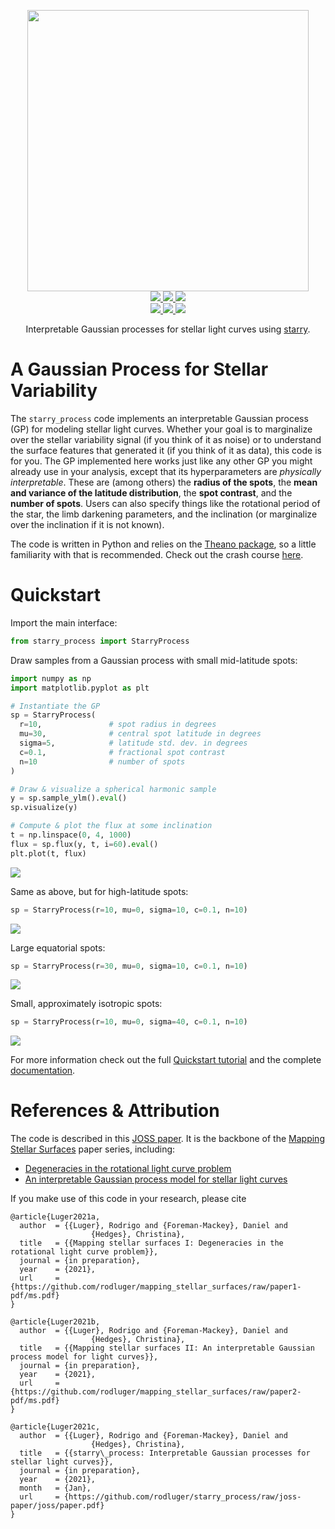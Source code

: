 <p align="center">
  <img width="450" src="https://raw.githubusercontent.com/rodluger/starry_process/master/starry_process.gif"/>
  <br/>
  <a href="https://github.com/rodluger/starry_process/actions?query=workflow%3Atests">
    <img src="https://github.com/rodluger/starry_process/workflows/tests/badge.svg"/>
  </a>
  <a href="https://luger.dev/starry_process">
    <img src="https://github.com/rodluger/starry_process/workflows/docs/badge.svg"/>
  </a>
  <a href="https://github.com/rodluger/starry_process/raw/joss-paper/joss/paper.pdf">
    <img src="https://github.com/rodluger/starry_process/workflows/joss%20paper/badge.svg"/>
  </a>
  <br/>
  <a href="http://starry-process.flatironinstitute.org">
    <img src="https://img.shields.io/badge/web-app-orange.svg?style=flat"/>
  </a>
  <a href="https://github.com/rodluger/mapping_stellar_surfaces/raw/paper1-pdf/ms.pdf">
    <img src="https://img.shields.io/badge/read-paper_1-blue.svg?style=flat"/>
  </a>
  <a href="https://github.com/rodluger/mapping_stellar_surfaces/raw/paper2-pdf/ms.pdf">
    <img src="https://img.shields.io/badge/read-paper_2-blue.svg?style=flat"/>
  </a>
</p>

<p align="center">
Interpretable Gaussian processes for stellar light curves using <a href="https://github.com/rodluger/starry">starry</a>.
</p>

# A Gaussian Process for Stellar Variability

The `starry_process` code implements an interpretable Gaussian process (GP)
for modeling stellar light curves. Whether your goal is to marginalize
over the stellar variability signal (if you think of it as noise)
or to understand the surface features that generated it (if you
think of it as data), this code is for you. The GP implemented here works
just like any other GP you might already use in your analysis, except that
its hyperparameters are *physically interpretable*. These are (among others)
the **radius of the spots**, the
**mean and variance of the latitude distribution**,
the **spot contrast**, and the **number of spots**. Users can also specify
things like the rotational period of the star, the limb darkening parameters,
and the inclination (or marginalize over the inclination if it is not known).

The code is written in Python and relies on the
[Theano package](https://theano-pymc.readthedocs.io/en/stable/index.html),
so a little familiarity with that is recommended. Check out the crash
course [here](https://luger.dev/starry_process/notebooks/Quickstart.html#Compiling-theano-functions).

# Quickstart

Import the main interface:

```python
from starry_process import StarryProcess
```

Draw samples from a Gaussian process with small mid-latitude spots:

```python
import numpy as np
import matplotlib.pyplot as plt

# Instantiate the GP
sp = StarryProcess(
  r=10,               # spot radius in degrees
  mu=30,              # central spot latitude in degrees
  sigma=5,            # latitude std. dev. in degrees
  c=0.1,              # fractional spot contrast
  n=10                # number of spots
)

# Draw & visualize a spherical harmonic sample
y = sp.sample_ylm().eval()
sp.visualize(y)

# Compute & plot the flux at some inclination
t = np.linspace(0, 4, 1000)
flux = sp.flux(y, t, i=60).eval()
plt.plot(t, flux)
```

<img src="https://github.com/rodluger/starry_process/raw/gh-pages/_images/samples_0.png"/>

Same as above, but for high-latitude spots:

```python
sp = StarryProcess(r=10, mu=0, sigma=10, c=0.1, n=10)
```

<img src="https://github.com/rodluger/starry_process/raw/gh-pages/_images/samples_1.png"/>

Large equatorial spots:

```python
sp = StarryProcess(r=30, mu=0, sigma=10, c=0.1, n=10)
```

<img src="https://github.com/rodluger/starry_process/raw/gh-pages/_images/samples_2.png"/>

Small, approximately isotropic spots:

```python
sp = StarryProcess(r=10, mu=0, sigma=40, c=0.1, n=10)
```

<img src="https://github.com/rodluger/starry_process/raw/gh-pages/_images/samples_3.png"/>

For more information check out the full
[Quickstart tutorial](https://luger.dev/starry_process/notebooks/Quickstart.html) and
the complete [documentation](https://luger.dev).

# References & Attribution

The code is described in this
[JOSS paper](https://github.com/rodluger/starry_process/raw/joss-paper/joss/paper.pdf).
It is the backbone of the
[Mapping Stellar Surfaces](https://github.com/rodluger/mapping_stellar_surfaces)
paper series, including:

  - [Degeneracies in the rotational light curve problem](https://github.com/rodluger/mapping_stellar_surfaces/raw/paper1-pdf/ms.pdf)
  - [An interpretable Gaussian process model for stellar light curves](https://github.com/rodluger/mapping_stellar_surfaces/raw/paper2-pdf/ms.pdf)

If you make use of this code in your research, please cite

```
@article{Luger2021a,
  author  = {{Luger}, Rodrigo and {Foreman-Mackey}, Daniel and
                  {Hedges}, Christina},
  title   = {{Mapping stellar surfaces I: Degeneracies in the rotational light curve problem}},
  journal = {in preparation},
  year    = {2021},
  url     = {https://github.com/rodluger/mapping_stellar_surfaces/raw/paper1-pdf/ms.pdf}
}
```

```
@article{Luger2021b,
  author  = {{Luger}, Rodrigo and {Foreman-Mackey}, Daniel and
                  {Hedges}, Christina},
  title   = {{Mapping stellar surfaces II: An interpretable Gaussian process model for light curves}},
  journal = {in preparation},
  year    = {2021},
  url     = {https://github.com/rodluger/mapping_stellar_surfaces/raw/paper2-pdf/ms.pdf}
}
```

```
@article{Luger2021c,
  author  = {{Luger}, Rodrigo and {Foreman-Mackey}, Daniel and
                  {Hedges}, Christina},
  title   = {{starry\_process: Interpretable Gaussian processes for stellar light curves}},
  journal = {in preparation},
  year    = {2021},
  month   = {Jan},
  url     = {https://github.com/rodluger/starry_process/raw/joss-paper/joss/paper.pdf}
}
```
